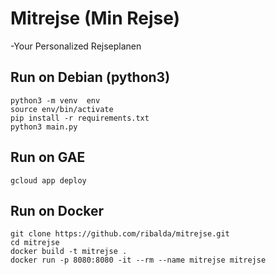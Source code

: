 # Mitrejse (Min Rejse)
-Your Personalized Rejseplanen

## Run on Debian (python3)
```
python3 -m venv  env
source env/bin/activate
pip install -r requirements.txt
python3 main.py
```

## Run on GAE
```
gcloud app deploy
```

## Run on Docker
```
git clone https://github.com/ribalda/mitrejse.git
cd mitrejse
docker build -t mitrejse .
docker run -p 8080:8080 -it --rm --name mitrejse mitrejse
```
